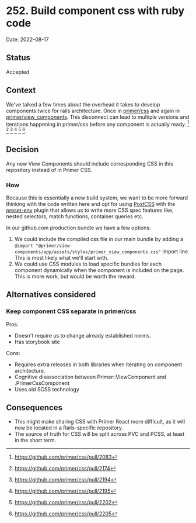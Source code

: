 # 252. Build component css with ruby code

Date: 2022-08-17

## Status

Accepted

## Context

We've talked a few times about the overhead it takes to develop components twice for rails architecture. Once in [primer/css](https://github.com/primer/css/pull/2083) and again in [primer/view_components](https://github.com/primer/view_components/pull/1225). This disconnect can lead to multiple versions and iterations happening in primer/css before any component is actually ready. [^1] [^2] [^3] [^4] [^5] [^6].
## Decision

Any new View Components should include corresponding CSS in this repository instead of in Primer CSS.

### How

Because this is essentially a new build system, we want to be more forward thinking with the code written here and opt for using [PostCSS] with the [preset-env] plugin that allows us to write more CSS spec features like, nested selectors, match functions, container queries etc.

In our github.com production bundle we have a few options:

1. We could include the compiled css file in our main bundle by adding a `@import "@primer/view-components/app/assets/styles/primer_view_components.css"` import line. This is most likely what we'll start with.
2. We could use CSS modules to load specific bundles for each component dynamically when the component is included on the page. This is more work, but would be worth the reward.

[PostCSS]: https://postcss.org/
[preset-env]: https://preset-env.cssdb.org/
[^1]: https://github.com/primer/css/pull/2083
[^2]: https://github.com/primer/css/pull/2174
[^3]: https://github.com/primer/css/pull/2194
[^4]: https://github.com/primer/css/pull/2195
[^5]: https://github.com/primer/css/pull/2202
[^6]: https://github.com/primer/css/pull/2205

## Alternatives considered

### Keep component CSS separate in primer/css

Pros:
- Doesn't require us to change already established norms.
- Has storybook site

Cons:
- Requires extra releases in both libraries when iterating on component architecture.
- Cognitive disassociation between Primer::ViewComponent and .PrimerCssComponent
- Uses old SCSS technology

## Consequences

<!-- What becomes easier or more difficult to do and any risks introduced by the change that will need to be mitigated.-->
- This might make sharing CSS with Primer React more difficult, as it will now be located in a Rails-specific repository.
- The source of truth for CSS will be split across PVC and PCSS, at least in the short term.
